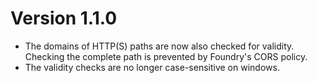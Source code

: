 # Version 1.1.0

- The domains of HTTP(S) paths are now also checked for validity. Checking the complete path is prevented by Foundry's CORS policy.
- The validity checks are no longer case-sensitive on windows.
